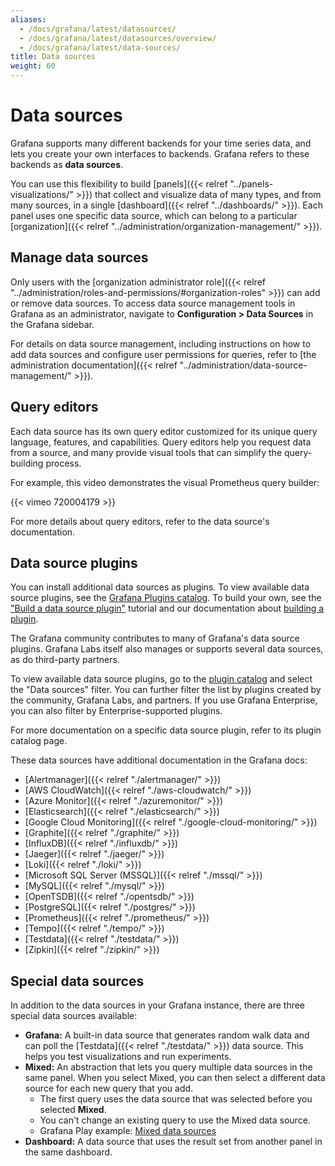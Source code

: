 ```yaml
---
aliases:
  - /docs/grafana/latest/datasources/
  - /docs/grafana/latest/datasources/overview/
  - /docs/grafana/latest/data-sources/
title: Data sources
weight: 60
---
```


# Data sources

Grafana supports many different backends for your time series data, and lets you create your own interfaces to backends.
Grafana refers to these backends as **data sources**.

You can use this flexibility to build [panels]({{< relref "../panels-visualizations/" >}}) that collect and visualize data of many types, and from many sources, in a single [dashboard]({{< relref "../dashboards/" >}}).
Each panel uses one specific data source, which can belong to a particular [organization]({{< relref "../administration/organization-management/" >}}).

## Manage data sources

Only users with the [organization administrator role]({{< relref "../administration/roles-and-permissions/#organization-roles" >}}) can add or remove data sources.
To access data source management tools in Grafana as an administrator, navigate to **Configuration > Data Sources** in the Grafana sidebar.

For details on data source management, including instructions on how to add data sources and configure user permissions for queries, refer to [the administration documentation]({{< relref "../administration/data-source-management/" >}}).

## Query editors

Each data source has its own query editor customized for its unique query language, features, and capabilities.
Query editors help you request data from a source, and many provide visual tools that can simplify the query-building process.

For example, this video demonstrates the visual Prometheus query builder:

{{< vimeo 720004179 >}}

For more details about query editors, refer to the data source's documentation.

## Data source plugins

You can install additional data sources as plugins.
To view available data source plugins, see the [Grafana Plugins catalog](/plugins/).
To build your own, see the ["Build a data source plugin"](/tutorials/build-a-data-source-plugin/) tutorial and our documentation about [building a plugin](/developers/plugins/).

The Grafana community contributes to many of Grafana's data source plugins.
Grafana Labs itself also manages or supports several data sources, as do third-party partners.

To view available data source plugins, go to the [plugin catalog](/grafana/plugins/?type=datasource) and select the "Data sources" filter.
You can further filter the list by plugins created by the community, Grafana Labs, and partners.
If you use Grafana Enterprise, you can also filter by Enterprise-supported plugins.

For more documentation on a specific data source plugin, refer to its plugin catalog page.

These data sources have additional documentation in the Grafana docs:

- [Alertmanager]({{< relref "./alertmanager/" >}})
- [AWS CloudWatch]({{< relref "./aws-cloudwatch/" >}})
- [Azure Monitor]({{< relref "./azuremonitor/" >}})
- [Elasticsearch]({{< relref "./elasticsearch/" >}})
- [Google Cloud Monitoring]({{< relref "./google-cloud-monitoring/" >}})
- [Graphite]({{< relref "./graphite/" >}})
- [InfluxDB]({{< relref "./influxdb/" >}})
- [Jaeger]({{< relref "./jaeger/" >}})
- [Loki]({{< relref "./loki/" >}})
- [Microsoft SQL Server (MSSQL)]({{< relref "./mssql/" >}})
- [MySQL]({{< relref "./mysql/" >}})
- [OpenTSDB]({{< relref "./opentsdb/" >}})
- [PostgreSQL]({{< relref "./postgres/" >}})
- [Prometheus]({{< relref "./prometheus/" >}})
- [Tempo]({{< relref "./tempo/" >}})
- [Testdata]({{< relref "./testdata/" >}})
- [Zipkin]({{< relref "./zipkin/" >}})

## Special data sources

In addition to the data sources in your Grafana instance, there are three special data sources available:

- **Grafana:** A built-in data source that generates random walk data and can poll the [Testdata]({{< relref "./testdata/" >}}) data source.
  This helps you test visualizations and run experiments.
- **Mixed:** An abstraction that lets you query multiple data sources in the same panel.
  When you select Mixed, you can then select a different data source for each new query that you add.
  - The first query uses the data source that was selected before you selected **Mixed**.
  - You can't change an existing query to use the Mixed data source.
  - Grafana Play example: [Mixed data sources](https://play.grafana.org/d/000000100/mixed-datasources?orgId=1)
- **Dashboard:** A data source that uses the result set from another panel in the same dashboard.
